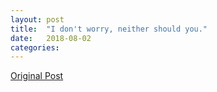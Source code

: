```yaml
---
layout: post
title:  "I don't worry, neither should you."
date:   2018-08-02
categories:
---
```


[Original Post](https://www.linkedin.com/pulse/i-dont-worry-neither-should-you-alex-medana/)
